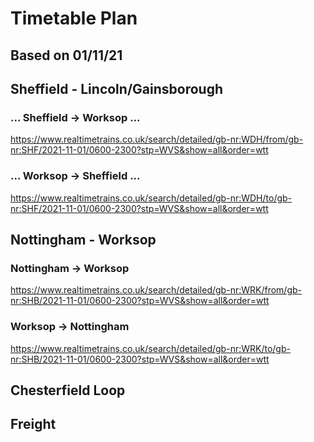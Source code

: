 # Timetable Plan
## Based on 01/11/21

## Sheffield - Lincoln/Gainsborough

### ... Sheffield -> Worksop ...
https://www.realtimetrains.co.uk/search/detailed/gb-nr:WDH/from/gb-nr:SHF/2021-11-01/0600-2300?stp=WVS&show=all&order=wtt

### ... Worksop -> Sheffield ...
https://www.realtimetrains.co.uk/search/detailed/gb-nr:WDH/to/gb-nr:SHF/2021-11-01/0600-2300?stp=WVS&show=all&order=wtt

## Nottingham - Worksop

### Nottingham -> Worksop
https://www.realtimetrains.co.uk/search/detailed/gb-nr:WRK/from/gb-nr:SHB/2021-11-01/0600-2300?stp=WVS&show=all&order=wtt

### Worksop -> Nottingham
https://www.realtimetrains.co.uk/search/detailed/gb-nr:WRK/to/gb-nr:SHB/2021-11-01/0600-2300?stp=WVS&show=all&order=wtt

## Chesterfield Loop

## Freight
